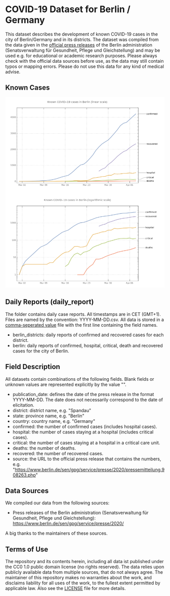 # COVID-19 Dataset for Berlin / Germany

This dataset describes the development of known COVID-19 cases in the city of Berlin/Germany and in its districts. The dataset was compiled from the data given in the [official press releases](https://www.berlin.de/sen/gpg/service/presse/2020/) of the Berlin administration (Senatsverwaltung für Gesundheit, Pflege und Gleichstellung) and may be used e.g. for educational or academic research purposes. Please always check with the official data sources before use, as the data may still contain typos or mapping errors. Please do not use this data for any kind of medical advise.

## Known Cases

![Known cases in Berlin](/plots/berlin_cases.png)

## Daily Reports (daily\_report)

The folder contains daily case reports. All timestamps are in CET (GMT+1). Files are named by the convention: YYYY-MM-DD.csv. All data is stored in a [comma-seperated value](https://en.wikipedia.org/wiki/Comma-separated_values) file with the first line containing the field names. 

* berlin\_districts: daily reports of confirmed and recovered cases for each district.
* berlin: daily reports of confirmed, hospital, critical, death and recovered cases for the city of Berlin.

## Field Description 

All datasets contain combinations of the following fields. Blank fields or unknown values are represented explicitly by the value "".

* publication\_date: defines the date of the press release in the format YYYY-MM-DD. The date does not necessarily correspond to the date of elicitation.
* district: district name, e.g. "Spandau"
* state: province name, e.g. "Berlin"
* country: country name, e.g. "Germany"
* confirmed: the number of confirmed cases (includes hospital cases).
* hospital: the number of cases staying at a hospital (includes critical cases).
* critical: the number of cases staying at a hospital in a critical care unit.
* deaths: the number of deaths.
* recovered: the number of recovered cases.
* source: the URL to the official press release that contains the numbers, e.g. "https://www.berlin.de/sen/gpg/service/presse/2020/pressemitteilung.908263.php"

## Data Sources

We compiled our data from the following sources:

* Press releases of the Berlin administration (Senatsverwaltung für Gesundheit, Pflege und Gleichstellung): <https://www.berlin.de/sen/gpg/service/presse/2020/>

A big thanks to the maintainers of these sources.

## Terms of Use

The repository and its contents herein, including all data ist published under the CC0 1.0 public domain license (no rights reserved). The data relies upon publicly available data from multiple sources, that do not always agree. The maintainer of this repository makes no warranties about the work, and disclaims liability for all uses of the work, to the fullest extent permitted by applicable law. Also see the [LICENSE](LICENSE) file for more details.
